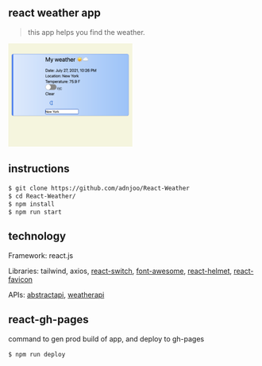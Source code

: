 ## react weather app

> this app helps you find the weather.

<a href='https://adnjoo.github.io/React-Weather/'><img src='./scrn4.png' width='250px'></a>

## instructions
```
$ git clone https://github.com/adnjoo/React-Weather
$ cd React-Weather/
$ npm install
$ npm run start
```

## technology

Framework: react.js

Libraries: tailwind, axios, [react-switch](https://www.npmjs.com/package/react-switch), [font-awesome](https://fontawesome.com/), [react-helmet](https://github.com/nfl/react-helmet), [react-favicon](https://www.npmjs.com/package/react-favicon)

APIs: [abstractapi](https://www.abstractapi.com/), [weatherapi](https://www.weatherapi.com/)


## react-gh-pages

command to gen prod build of app, and deploy to gh-pages
```
$ npm run deploy
```
